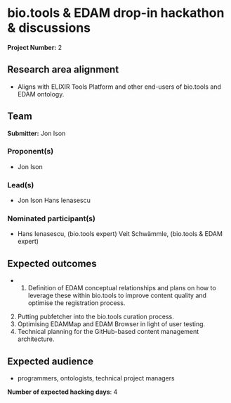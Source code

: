 # bio.tools & EDAM drop-in hackathon & discussions

**Project Number:** 2

## Research area alignment

- Aligns with ELIXIR Tools Platform and other end-users of bio.tools and EDAM ontology.

## Team

**Submitter:** Jon Ison

### Proponent(s)

- Jon Ison

### Lead(s)

- Jon Ison
 Hans Ienasescu

### Nominated participant(s)

- Hans Ienasescu, (bio.tools expert)
 Veit Schwämmle, (bio.tools & EDAM expert)

## Expected outcomes

- 1. Definition of EDAM conceptual relationships and plans on how to leverage these within bio.tools to improve content quality and optimise the registration process.
 2. Putting pubfetcher into the bio.tools curation process.
 3. Optimising EDAMMap and EDAM Browser in light of user testing.
 4. Technical planning for the GitHub-based content management architecture.

## Expected audience

- programmers, ontologists, technical project managers

**Number of expected hacking days**: 4

